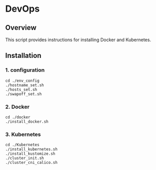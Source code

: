# DevOps

## Overview
This script provides instructions for installing Docker and Kubernetes.


## Installation

### 1. configuration
```
cd ./env_config
./hostname_set.sh
./hosts_set.sh
./swapoff_set.sh
```

### 2. Docker
```
cd ./docker
./install_docker.sh
```

### 3. Kubernetes
```
cd ./Kubernetes
./install_kubernetes.sh
./install_kustomize.sh
./cluster_init.sh
./cluster_cni_calico.sh
```
